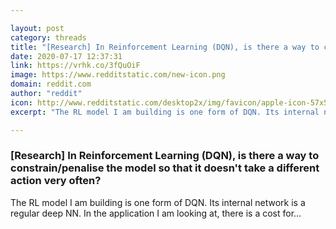 ```yaml
---

layout: post
category: threads
title: "[Research] In Reinforcement Learning (DQN), is there a way to constrain/penalise the model so that it doesn't take a different action very often?"
date: 2020-07-17 12:37:31
link: https://vrhk.co/3fQuOiF
image: https://www.redditstatic.com/new-icon.png
domain: reddit.com
author: "reddit"
icon: http://www.redditstatic.com/desktop2x/img/favicon/apple-icon-57x57.png
excerpt: "The RL model I am building is one form of DQN. Its internal network is a regular deep NN. In the application I am looking at, there is a cost for..."

---
```


### [Research] In Reinforcement Learning (DQN), is there a way to constrain/penalise the model so that it doesn't take a different action very often?

The RL model I am building is one form of DQN. Its internal network is a regular deep NN. In the application I am looking at, there is a cost for...
